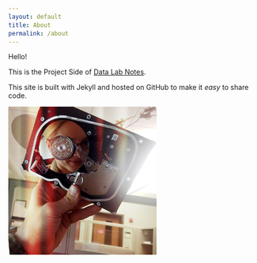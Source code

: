 ```yaml
---
layout: default
title: About
permalink: /about
---
```


Hello! 

This is the Project Side of <a href="https:www.datalabnotes.com">Data Lab Notes</a>. 

This site is built with Jekyll and hosted on GitHub to make it *easy* to share code. 


<a href="https://www.datalabnotes.com/about">
    <img src="/assets/data_maggie.jpeg"
     alt="Hard drive selfie of Maggie"
     style="width:300px;height:300x;"/></a>